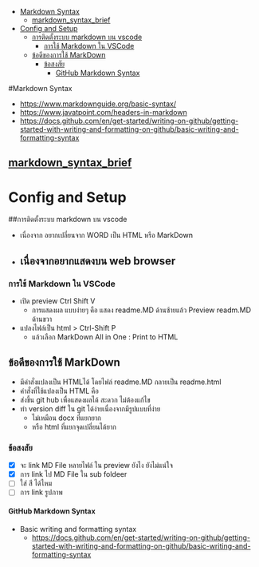 

<!-- @import "[TOC]" {cmd="toc" depthFrom=1 depthTo=6 orderedList=false} -->

<!-- code_chunk_output -->

- [Markdown Syntax](#markdown-syntax)
  - [markdown_syntax_brief](#markdown_syntax_briefmarkdown_syntax_briefmd)
- [Config and Setup](#config-and-setup)
  - [การติดตั้งระบบ markdown บน vscode](#การติดตั้งระบบ-markdown-บน-vscode)
    - [การใช้ Markdown ใน VSCode](#การใช้-markdown-ใน-vscode)
  - [ข้อดีของการใช้ MarkDown](#ข้อดีของการใช้-markdown)
    - [ข้อสงสัย](#ข้อสงสัย)
      - [GitHub Markdown Syntax](#github-markdown-syntax)

<!-- /code_chunk_output -->
#Markdown Syntax 
 - https://www.markdownguide.org/basic-syntax/
 - https://www.javatpoint.com/headers-in-markdown
 - https://docs.github.com/en/get-started/writing-on-github/getting-started-with-writing-and-formatting-on-github/basic-writing-and-formatting-syntax

## [markdown_syntax_brief](markdown_syntax_brief.md)
 
# Config and Setup 
##การติดตั้งระบบ markdown บน vscode
- เนื่องจาก อยากเปลี่ยนจาก WORD เป็น HTML หรือ MarkDown
- เนื่องจากอยากแสดงบน web browser 
  - 
### การใช้ Markdown ใน VSCode 
- เปิด preview Ctrl Shift V
  - การแสดงผล แบบง่ายๆ คือ แสดง readme.MD ด้านซ้ายแล้ว Preview readm.MD ด้านขวา 
- แปลงไฟล์เป็น html > Ctrl-Shift P 
  - แล้วเลือก MarkDown All in One : Print to HTML 

## ข้อดีของการใช้ MarkDown
  - มีคำสั่งแปลงเป็น HTMLได้ โดยไฟล์  readme.MD กลายเป็น readme.html 
  - คำสั่งที่ใช้แปลงเป็น HTML คือ  
- ส่งขึ้น git hub เพื่อแสดงผลได้ สะดวก ไม่ต้องแก้ไข
- ทำ version diff ใน git ได้ง่ายเนื่องจากมีรูปแบบที่ง่าย 
  - ไม่เหมือน docx ที่แยกยาก  
  - หรือ html ที่แยกจุดเปลี่ยนได้ยาก

### ข้อสงสัย
- [X] จะ link MD File หลายไฟล์ ใน preview ยังไง ยังไม่แน่ใจ 
- [X] การ link ไป MD File ใน sub foldeer
- [ ] ใส่ สี ได้ไหม 
- [ ] การ link รูปภาพ

#### GitHub Markdown Syntax 
- Basic writing and formatting syntax
  -  https://docs.github.com/en/get-started/writing-on-github/getting-started-with-writing-and-formatting-on-github/basic-writing-and-formatting-syntax




